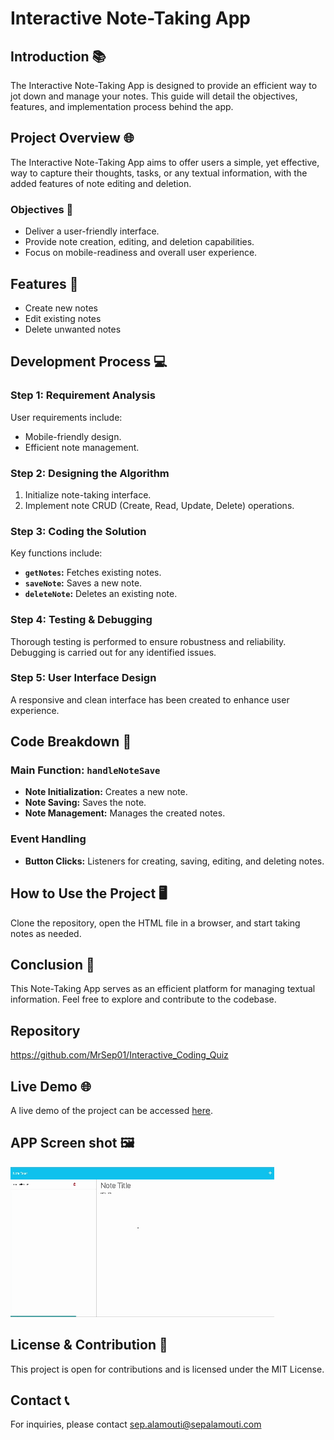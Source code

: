 # Interactive Note-Taking App

## Introduction 📚

The Interactive Note-Taking App is designed to provide an efficient way to jot down and manage your notes. This guide will detail the objectives, features, and implementation process behind the app.

## Project Overview 🌐

The Interactive Note-Taking App aims to offer users a simple, yet effective, way to capture their thoughts, tasks, or any textual information, with the added features of note editing and deletion.

### Objectives 🎯

- Deliver a user-friendly interface.
- Provide note creation, editing, and deletion capabilities.
- Focus on mobile-readiness and overall user experience.

## Features 📝

- Create new notes
- Edit existing notes
- Delete unwanted notes

## Development Process 💻

### Step 1: Requirement Analysis

User requirements include:
- Mobile-friendly design.
- Efficient note management.


### Step 2: Designing the Algorithm

1. Initialize note-taking interface.
2. Implement note CRUD (Create, Read, Update, Delete) operations.


### Step 3: Coding the Solution

Key functions include:

- **`getNotes`:** Fetches existing notes.
- **`saveNote`:** Saves a new note.
- **`deleteNote`:** Deletes an existing note.

### Step 4: Testing & Debugging

Thorough testing is performed to ensure robustness and reliability. Debugging is carried out for any identified issues.

### Step 5: User Interface Design

A responsive and clean interface has been created to enhance user experience.

## Code Breakdown 🧠

### Main Function: `handleNoteSave`

- **Note Initialization:** Creates a new note.
- **Note Saving:** Saves the note.
- **Note Management:** Manages the created notes.

### Event Handling

- **Button Clicks:** Listeners for creating, saving, editing, and deleting notes.

## How to Use the Project 🖥️

Clone the repository, open the HTML file in a browser, and start taking notes as needed.

## Conclusion 🏁

This Note-Taking App serves as an efficient platform for managing textual information. Feel free to explore and contribute to the codebase.

## Repository
https://github.com/MrSep01/Interactive_Coding_Quiz

## Live Demo 🌐
A live demo of the project can be accessed [here](https://interactive-note-taking-app-3f98291bce84.herokuapp.com/).

## APP Screen shot 🖼️

![Screen-shot](./public/assets/images/Note-taking-gif.gif)

## License & Contribution 📜

This project is open for contributions and is licensed under the MIT License.

## Contact 📞

For inquiries, please contact sep.alamouti@sepalamouti.com
